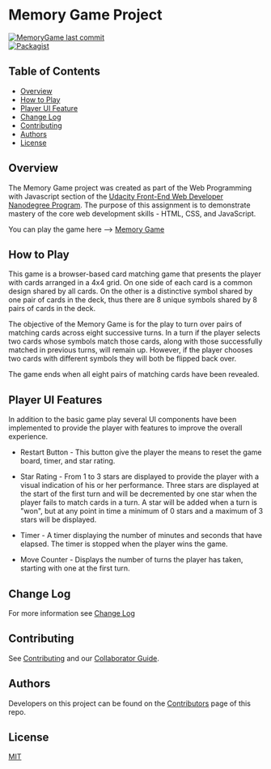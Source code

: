 # Memory Game Project

[![MemoryGame last commit](https://img.shields.io/github/last-commit/google/skia.svg)](https://github.com/jdmedlock/memorygame)
<br/>
[![Packagist](https://img.shields.io/packagist/l/doctrine/orm.svg)](https://github.com/jdmedlock/memorygame/)

## Table of Contents

* [Overview](#overview)
* [How to Play](#how-to-play)
* [Player UI Feature](#player-ui-features)
* [Change Log](#change-log)
* [Contributing](#contributing)
* [Authors](#authors)
* [License](#license)

## Overview

The Memory Game project was created as part of the Web Programming with
Javascript section of the [Udacity Front-End Web Developer Nanodegree Program](https://www.udacity.com/course/front-end-web-developer-nanodegree--nd001). The
purpose of this assignment is to demonstrate mastery of the core web
development skills - HTML, CSS, and JavaScript.

You can play the game here --> [Memory Game](https://jdmedlock.github.io/memorygame/)

## How to Play

This game is a browser-based card matching game that presents the player with
cards arranged in a 4x4 grid. On one side of each card is a common design
shared by all cards. On the other is a distinctive symbol shared by one pair
of cards in the deck, thus there are 8 unique symbols shared by 8 pairs of cards
in the deck.

The objective of the Memory Game is for the play to turn over pairs of matching
cards across eight successive turns. In a turn if the player selects two cards
whose symbols match those cards, along with those successfully matched in
previous turns, will remain up. However, if the player chooses two cards with
different symbols they will both be flipped back over.

The game ends when all eight pairs of matching cards have been revealed.

## Player UI Features

In addition to the basic game play several UI components have been implemented
to provide the player with features to improve the overall experience.

* Restart Button - This button give the player the means to reset the game
board, timer, and star rating.

* Star Rating - From 1 to 3 stars are displayed to provide the player with
a visual indication of his or her performance. Three stars are displayed at the
start of the first turn and will be decremented by one star when the player
fails to match cards in a turn. A star will be added when a turn is "won",
but at any point in time a minimum of 0 stars and a maximum of 3 stars will
be displayed.

* Timer - A timer displaying the number of minutes and seconds that have
elapsed. The timer is stopped when the player wins the game.

* Move Counter - Displays the number of turns the player has taken, starting
with one at the first turn.

## Change Log

For more information see [Change Log](https://github.com/jdmedlock/memorygame/blob/development/CHANGELOG.md)

## Contributing

See [Contributing](https://github.com/jdmedlock/memorygame/blob/development/CONTRIBUTING.md)
and our [Collaborator Guide](https://github.com/jdmedlock/memorygame/blob/development/COLLABORATOR_GUIDE.md).

## Authors

Developers on this project can be found on the [Contributors](https://github.com/jdmedlock/memorygame/graphs/contributors) page of this repo.

## License

[MIT](https://tldrlegal.com/license/mit-license)

